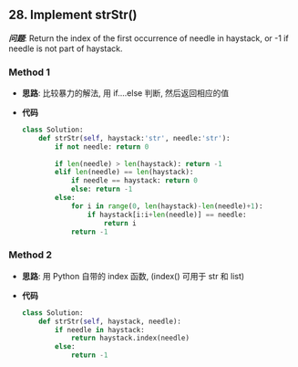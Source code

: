 ## 28. Implement strStr()

***问题***: Return the index of the first occurrence of needle in haystack, or -1 if needle is not part of haystack. 

### Method 1

- **思路**: 比较暴力的解法, 用 if….else 判断, 然后返回相应的值

  

- **代码**

  ```python
  class Solution:
      def strStr(self, haystack:'str', needle:'str'):
          if not needle: return 0
          
          if len(needle) > len(haystack): return -1
          elif len(needle) == len(haystack):
              if needle == haystack: return 0
              else: return -1
          else:
              for i in range(0, len(haystack)-len(needle)+1):
                  if haystack[i:i+len(needle)] == needle:
                      return i
              return -1 
  ```


### Method 2

- **思路**: 用 Python 自带的 index 函数, (index() 可用于 str 和 list)

- **代码**

  ```python 
  class Solution:
      def strStr(self, haystack, needle):
          if needle in haystack:
              return haystack.index(needle)
          else:
              return -1
  ```

  











